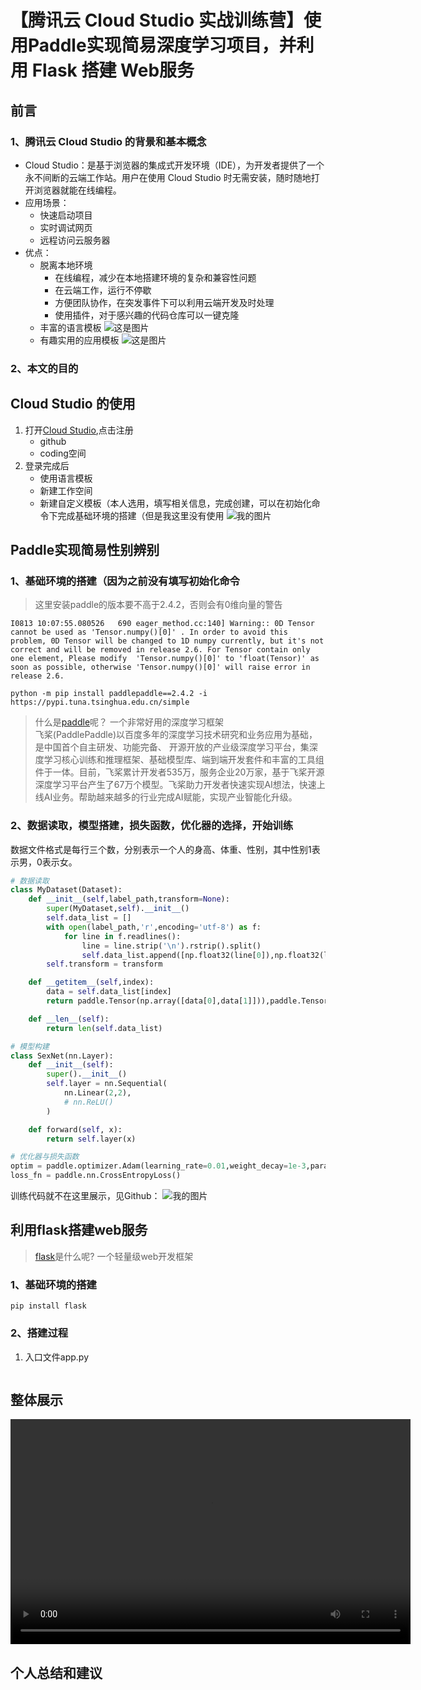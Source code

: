 # 【腾讯云 Cloud Studio 实战训练营】使用Paddle实现简易深度学习项目，并利用 Flask 搭建 Web服务
## 前言
### 1、腾讯云 Cloud Studio 的背景和基本概念
- Cloud Studio：是基于浏览器的集成式开发环境（IDE），为开发者提供了一个永不间断的云端工作站。用户在使用 Cloud Studio 时无需安装，随时随地打开浏览器就能在线编程。
- 应用场景：
    - 快速启动项目
    - 实时调试网页
    - 远程访问云服务器
- 优点：
    - 脱离本地环境
        - 在线编程，减少在本地搭建环境的复杂和兼容性问题
        - 在云端工作，运行不停歇
        - 方便团队协作，在突发事件下可以利用云端开发及时处理
        - 使用插件，对于感兴趣的代码仓库可以一键克隆
    - 丰富的语言模板
    ![这是图片](image\language-T.png "语言模板")
    - 有趣实用的应用模板
    ![这是图片](image\demo-T.png "应用模板")

### 2、本文的目的

## Cloud Studio 的使用
1. 打开[Cloud Studio](https://cloudstudio.net/),点击注册
    - github
    - coding空间
2. 登录完成后
    - 使用语言模板
    - 新建工作空间
    - 新建自定义模板（本人选用，填写相关信息，完成创建，可以在初始化命令下完成基础环境的搭建（但是我这里没有使用
    ![我的图片](image\self-T.png "自定义模板")

## Paddle实现简易性别辨别
### 1、基础环境的搭建（因为之前没有填写初始化命令
> 这里安装paddle的版本要不高于2.4.2，否则会有0维向量的警告
```
I0813 10:07:55.080526   690 eager_method.cc:140] Warning:: 0D Tensor cannot be used as 'Tensor.numpy()[0]' . In order to avoid this problem, 0D Tensor will be changed to 1D numpy currently, but it's not correct and will be removed in release 2.6. For Tensor contain only one element, Please modify  'Tensor.numpy()[0]' to 'float(Tensor)' as soon as possible, otherwise 'Tensor.numpy()[0]' will raise error in release 2.6.
```
```pip
python -m pip install paddlepaddle==2.4.2 -i https://pypi.tuna.tsinghua.edu.cn/simple
```
> 什么是[paddle](https://www.paddlepaddle.org.cn/)呢？ 一个非常好用的深度学习框架  
飞桨(PaddlePaddle)以百度多年的深度学习技术研究和业务应用为基础，是中国首个自主研发、功能完备、 开源开放的产业级深度学习平台，集深度学习核心训练和推理框架、基础模型库、端到端开发套件和丰富的工具组件于一体。目前，飞桨累计开发者535万，服务企业20万家，基于飞桨开源深度学习平台产生了67万个模型。飞桨助力开发者快速实现AI想法，快速上线AI业务。帮助越来越多的行业完成AI赋能，实现产业智能化升级。
### 2、数据读取，模型搭建，损失函数，优化器的选择，开始训练
数据文件格式是每行三个数，分别表示一个人的身高、体重、性别，其中性别1表示男，0表示女。
```python
# 数据读取
class MyDataset(Dataset):
    def __init__(self,label_path,transform=None):
        super(MyDataset,self).__init__()
        self.data_list = []
        with open(label_path,'r',encoding='utf-8') as f:
            for line in f.readlines():
                line = line.strip('\n').rstrip().split()
                self.data_list.append([np.float32(line[0]),np.float32(line[1]),int(line[2])])
        self.transform = transform

    def __getitem__(self,index):
        data = self.data_list[index]
        return paddle.Tensor(np.array([data[0],data[1]])),paddle.Tensor(np.array(data[2]))

    def __len__(self):
        return len(self.data_list)
```
```python
# 模型构建
class SexNet(nn.Layer):
    def __init__(self):
        super().__init__()
        self.layer = nn.Sequential(
            nn.Linear(2,2),
            # nn.ReLU()
        )

    def forward(self, x):
        return self.layer(x)
```
```python
# 优化器与损失函数
optim = paddle.optimizer.Adam(learning_rate=0.01,weight_decay=1e-3,parameters=model.parameters())
loss_fn = paddle.nn.CrossEntropyLoss()
```
训练代码就不在这里展示，见Github：[]()
![我的图片](image\paddle-Show.png)
## 利用flask搭建web服务
> [flask]()是什么呢? 一个轻量级web开发框架
### 1、基础环境的搭建
```pip
pip install flask
```
### 2、搭建过程
1. 入口文件app.py
```

```
## 整体展示
<video width="640" height="360" controls>  
  <source src="image/show-video.mp4" type="video/mp4">  
  Your browser does not support the video tag.  
</video>

## 个人总结和建议